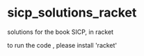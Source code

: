 sicp_solutions_racket
=====================

solutions for the book SICP, in racket

to run the code , please install 'racket'
